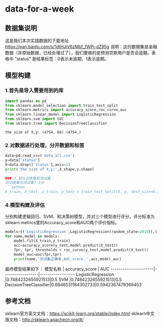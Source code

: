 # data-for-a-week
## 数据集说明
这是我们本次实践数据的下载地址 https://pan.baidu.com/s/1dtHJiV6zMbf_fWPi-dZ95g
说明：这份数据集是金融数据（非原始数据，已经处理过了），我们要做的是预测贷款用户是否会逾期。表格中 "status" 是结果标签：0表示未逾期，1表示逾期。
## 模型构建
### 1.首先是导入需要用到的库
```python
import pandas as pd
from sklearn.model_selection import train_test_split
from sklearn.metrics import accuracy_score,roc_curve,auc
from sklearn.linear_model import LogisticRegression
from sklearn.svm import SVC
from sklearn.tree import DecisionTreeClassifier
```
`the size of X,y: (4754, 84) (4754,)`
### 2.对数据进行处理，分开数据和标签
```python
data=pd.read_csv('data_all.csv')
y=data['status']
X=data.drop(['status'],axis=1)
print('the size of X,y:',X.shape,y.shape)
'''
### 3.划分训练集和测试集
将训练集与测试集7-3分
```python
X_train, X_test, y_train, y_test = train_test_split(X, y, test_size=0.3, random_state=2018)
```
### 4.模型构建及评估
分别构建逻辑回归、SVM、和决策树模型，并对三个模型进行评分，评分标准为sklearn.metrics里的Accuracy_score和AUC两个评价指标。
```python
models=[('LogisticRegression',LogisticRegression(random_state=2018)),('SVM',SVC(gamma='auto',random_state=2018)),('DecisionTreeClassifier',DecisionTreeClassifier(random_state=2018))]
for name,model in models:
    model.fit(X_train,y_train)
    acc=accuracy_score(y_test,model.predict(X_test))
    fpr, tpr, thresholds = roc_curve(y_test,model.predict(X_test))
    model_auc=auc(fpr,tpr)
    print(name,'测试集正确率,AUC_score：',acc,model_auc)
```
最终模型结果如下：
        模型名称       |  accuracy_score  |         AUC
----------------------|------------------|------------------
  LogisticRegression  |0.7484232655921513|0.5
          SVM         |0.7484232655921513|0.5
DecisionTreeClassifier|0.6846531184302733|0.5942367479369453
## 参考文档
sklearn官方英文文档：https://scikit-learn.org/stable/index.html
sklearn中文版文档：http://sklearn.apachecn.org/#/
